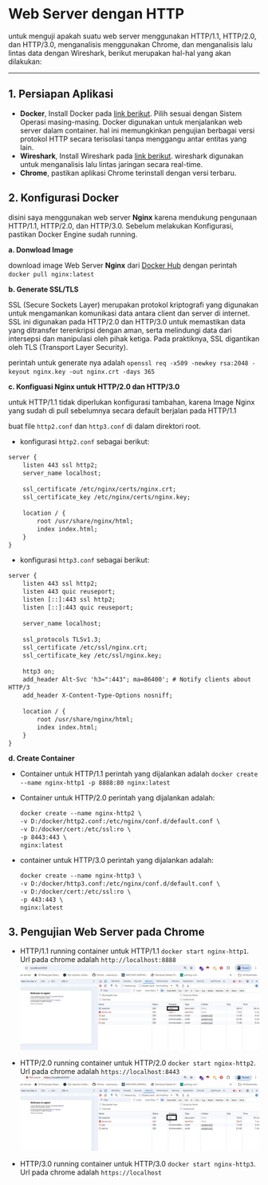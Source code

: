 # Web Server dengan HTTP
untuk menguji apakah suatu web server menggunakan HTTP/1.1, HTTP/2.0, dan HTTP/3.0, menganalisis menggunakan Chrome, dan menganalisis lalu lintas data dengan Wireshark, berikut merupakan hal-hal yang akan dilakukan:

---

## 1. Persiapan Aplikasi

-   **Docker**, Install Docker pada [link berikut](https://www.docker.com/). Pilih sesuai dengan Sistem Operasi masing-masing. Docker digunakan untuk menjalankan web server dalam container. hal ini memungkinkan pengujian berbagai versi protokol HTTP secara terisolasi tanpa menggangu antar entitas yang lain.
-   **Wireshark**, Install Wireshark pada [link berikut](https://www.wireshark.org/). wireshark digunakan untuk menganalisis lalu lintas jaringan secara real-time.
-   **Chrome**, pastikan aplikasi Chrome terinstall dengan versi terbaru.

## 2. Konfigurasi Docker

disini saya menggunakan web server **Nginx** karena mendukung pengunaan HTTP/1.1, HTTP/2.0, dan HTTP/3.0. Sebelum melakukan Konfigurasi, pastikan Docker Engine sudah running.

**a. Donwload Image**

download image Web Server **Nginx** dari [Docker Hub](https://hub.docker.com/_/nginx) dengan perintah `docker pull nginx:latest` 

**b. Generate SSL/TLS**

SSL (Secure Sockets Layer) merupakan protokol kriptografi yang digunakan untuk mengamankan komunikasi data antara client dan server di internet. SSL ini digunakan pada HTTP/2.0 dan HTTP/3.0 untuk memastikan data yang ditransfer terenkripsi dengan aman, serta melindungi data dari intersepsi dan manipulasi oleh pihak ketiga. Pada praktiknya, SSL digantikan oleh TLS (Transport Layer Security).

perintah untuk generate nya adalah `openssl req -x509 -newkey rsa:2048 -keyout nginx.key -out nginx.crt -days 365`

**c. Konfiguasi Nginx untuk HTTP/2.0 dan HTTP/3.0**

untuk HTTP/1.1 tidak diperlukan konfigurasi tambahan, karena Image Nginx yang sudah di pull sebelumnya secara default berjalan pada HTTP/1.1

buat file `http2.conf` dan `http3.conf` di dalam direktori root.

-   konfigurasi `http2.conf` sebagai berikut:

```
server {
    listen 443 ssl http2;
    server_name localhost;

    ssl_certificate /etc/nginx/certs/nginx.crt;
    ssl_certificate_key /etc/nginx/certs/nginx.key;

    location / {
        root /usr/share/nginx/html;
        index index.html;
    }
}
```

-   konfigurasi `http3.conf` sebagai berikut:

```
server {
    listen 443 ssl http2;
    listen 443 quic reuseport;
    listen [::]:443 ssl http2;
    listen [::]:443 quic reuseport;

    server_name localhost;

    ssl_protocols TLSv1.3;
    ssl_certificate /etc/ssl/nginx.crt;
    ssl_certificate_key /etc/ssl/nginx.key;

    http3 on;
    add_header Alt-Svc 'h3=":443"; ma=86400'; # Notify clients about HTTP/3
    add_header X-Content-Type-Options nosniff;

    location / {
        root /usr/share/nginx/html;
        index index.html;
    }
}

```

**d. Create Container**

-   Container untuk HTTP/1.1
    perintah yang dijalankan adalah `docker create --name nginx-http1 -p 8888:80 nginx:latest`

-   Container untuk HTTP/2.0
    perintah yang dijalankan adalah:

    ```
    docker create --name nginx-http2 \
    -v D:/docker/http2.conf:/etc/nginx/conf.d/default.conf \
    -v D:/docker/cert:/etc/ssl:ro \
    -p 8443:443 \
    nginx:latest
    ```

-   container untuk HTTP/3.0
    perintah yang dijalankan adalah:

    ```
    docker create --name nginx-http3 \
    -v D:/docker/http3.conf:/etc/nginx/conf.d/default.conf \
    -v D:/docker/cert:/etc/ssl:ro \
    -p 443:443 \
    nginx:latest
    ```

## 3. Pengujian Web Server pada Chrome

-   HTTP/1.1 
    running container untuk HTTP/1.1 `docker start nginx-http1`. Url pada chrome adalah `http://localhost:8888`
    ![http1](./img/http1.1.jpg)

-   HTTP/2.0
    running container untuk HTTP/2.0 `docker start nginx-http2`. Url pada chrome adalah `https://localhost:8443`
    ![http2](./img/http2.jpg)

-   HTTP/3.0
    running container untuk HTTP/3.0 `docker start nginx-http3`. Url pada chrome adalah `https://localhost`






